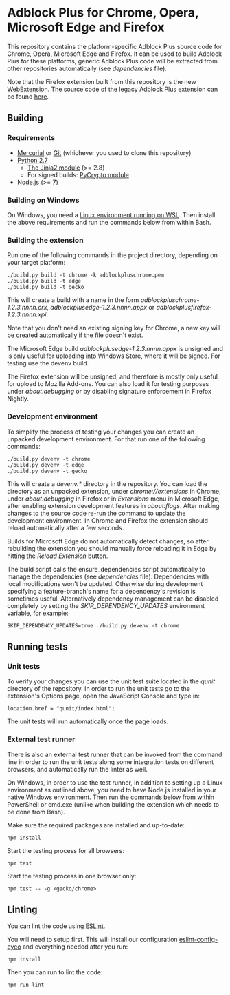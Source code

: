 Adblock Plus for Chrome, Opera, Microsoft Edge and Firefox
==========================================================

This repository contains the platform-specific Adblock Plus source code for
Chrome, Opera, Microsoft Edge and Firefox. It can be used to build
Adblock Plus for these platforms, generic Adblock Plus code will be extracted
from other repositories automatically (see _dependencies_ file).

Note that the Firefox extension built from this repository is the new
[WebExtension](https://developer.mozilla.org/en-US/Add-ons/WebExtensions).
The source code of the legacy Adblock Plus extension
can be found [here](https://hg.adblockplus.org/adblockplus).

Building
---------

### Requirements

- [Mercurial](https://www.mercurial-scm.org/) or [Git](https://git-scm.com/) (whichever you used to clone this repository)
- [Python 2.7](https://www.python.org)
  - [The Jinja2 module](http://jinja.pocoo.org/docs) (>= 2.8)
  - For signed builds: [PyCrypto module](https://www.dlitz.net/software/pycrypto/)
- [Node.js](https://nodejs.org/) (>= 7)

### Building on Windows

On Windows, you need a [Linux environment running on WSL](https://docs.microsoft.com/windows/wsl/install-win10).
Then install the above requirements and run the commands below from within Bash.

### Building the extension

Run one of the following commands in the project directory, depending on your
target platform:

    ./build.py build -t chrome -k adblockpluschrome.pem
    ./build.py build -t edge
    ./build.py build -t gecko

This will create a build with a name in the form
_adblockpluschrome-1.2.3.nnnn.crx_, _adblockplusedge-1.2.3.nnnn.appx_ or
_adblockplusfirefox-1.2.3.nnnn.xpi_.

Note that you don't need an existing signing key for Chrome, a new key
will be created automatically if the file doesn't exist.

The Microsoft Edge build _adblockplusedge-1.2.3.nnnn.appx_ is unsigned and
is only useful for uploading into Windows Store, where it will be signed. For
testing use the devenv build.

The Firefox extension will be unsigned, and therefore is mostly only useful for
upload to Mozilla Add-ons. You can also load it for testing purposes under
_about:debugging_ or by disabling signature enforcement in Firefox Nightly.

### Development environment

To simplify the process of testing your changes you can create an unpacked
development environment. For that run one of the following commands:

    ./build.py devenv -t chrome
    ./build.py devenv -t edge
    ./build.py devenv -t gecko

This will create a _devenv.*_ directory in the repository. You can load the
directory as an unpacked extension, under _chrome://extensions_ in Chrome,
under _about:debugging_ in Firefox or in _Extensions_ menu in Microsoft Edge,
after enabling extension development features in _about:flags_.
After making changes to the source code re-run the command to update the
development environment. In Chrome and Firefox the extension should reload
automatically after a few seconds.

Builds for Microsoft Edge do not automatically detect changes, so after
rebuilding the extension you should manually force reloading it in Edge by
hitting the _Reload Extension_ button.

The build script calls the ensure_dependencies script automatically to manage
the dependencies (see _dependencies_ file). Dependencies with local
modifications won't be updated. Otherwise during development specifying a
feature-branch's name for a dependency's revision is sometimes useful.
Alternatively dependency management can be disabled completely by setting the
_SKIP_DEPENDENCY_UPDATES_ environment variable, for example:

    SKIP_DEPENDENCY_UPDATES=true ./build.py devenv -t chrome

Running tests
-------------

### Unit tests

To verify your changes you can use the unit test suite located in the _qunit_
directory of the repository. In order to run the unit tests go to the
extension's Options page, open the JavaScript Console and type in:

    location.href = "qunit/index.html";

The unit tests will run automatically once the page loads.

### External test runner

There is also an external test runner that can be invoked from the
command line in order to run the unit tests along some integration
tests on different browsers, and automatically run the linter as well.

On Windows, in order to use the test runner, in addition to setting up a Linux
environment as outlined above, you need to have Node.js installed in your native
Windows environment. Then run the commands below from within PowerShell or
cmd.exe (unlike when building the extension which needs to be done from Bash).

Make sure the required packages are installed and up-to-date:

    npm install

Start the testing process for all browsers:

    npm test

Start the testing process in one browser only:

    npm test -- -g <gecko/chrome>

Linting
-------

You can lint the code using [ESLint](http://eslint.org).

You will need to setup first. This will install our configuration
[eslint-config-eyeo](https://hg.adblockplus.org/codingtools/file/tip/eslint-config-eyeo)
and everything needed after you run:

    npm install

Then you can run to lint the code:

    npm run lint
